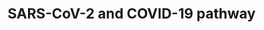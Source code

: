 ---
annotations:
- id: DOID:0080600
  parent: disease by infectious agent
  type: Disease Ontology
  value: COVID-19
- id: DOID:0050117
  parent: disease by infectious agent
  type: Disease Ontology
  value: disease by infectious agent
- id: PW:0000013
  parent: disease pathway
  type: Pathway Ontology
  value: disease pathway
authors:
- Egonw
- L Dupuis
- Evelo
- AlexanderPico
- MaintBot
- Fehrhart
- Mkutmon
- Eweitz
- NhungP
citedin:
- link: PMC9326261
  title: Multi-Data Integration Towards a Global Understanding of the Neurological
    Impact of Human Brain Severe Acute Respiratory Syndrome Coronavirus 2 Infection
    (2022)
- link: PMC7820539
  title: 'A protocol for adding knowledge to Wikidata: aligning resources on human
    coronaviruses (2021)'
- link: PMC9627153
  title: 'Characterization of the SARS-CoV-2 co-receptor NRP1 expression profiles
    in healthy people and cancer patients: Implication for susceptibility to COVID-19
    disease and potential therapeutic strategy (2022)'
- link: PMC9087427
  title: 'Social Determinants of Health Factors for Gene–Environment COVID‐19 Research:
    Challenges and Opportunities (2022)'
- link: PMC9519890
  title: 'Tissue-specific pathway activities: A retrospective analysis in COVID-19
    patients (2022)'
communities:
- COVID19
description: 'Collaborative project for curation biological processes involved in
  the COVID-19 disease after SARS-Cov-2 infection. It focuses on experimental evidence
  and plays with improved annotation of complexes and with the Evidence and Conclusion
  Ontology. The complexes link to EBI''s Complex Portal, resulting from a collaboration
  with that database at the recent online ELIXIR biohackathon. Editing this pathway
  is (at this moment) coordinated via the wikipathways.slack.com #sarscov2 channel.
  Additionally, please feel free to add suggestions to the discussion page (see the
  tab at the top of this page). The large viral Spike protein (S or surface glycoprotein)
  forms trimers. It interacts with the host''s ACE2 receptor to establish binding
  (Hoffmann et al 2020). There are suggestions for more than one cell entry mechanism,
  with the evidence for ACE2/TMPRSS2 entry being most clear now. Lack of expression
  of TMPRSS2 may explain age differences in COVID19 severity. In this mechanism, to
  enter the virus needs to be primed by the host protease TMPRSS2 that splits the
  Spike protein into 2 peptides S1 and S2. S1 contains the ACE2 receptor binding site,
  S2 binds to the host cell membrane which leads to membrane fusion, the start of
  the uptake process. The ACE2 receptor interaction was also suggested as the start
  of specific lung-damaging effects. Other human genes that may be involved in alternative
  cell uptake mechanisms include CTSL and SLC6A19.'
last-edited: 2025-09-17
ndex: cee0461a-8b6e-11eb-9e72-0ac135e8bacf
organisms:
- Homo sapiens
redirect_from:
- /index.php/Pathway:WP4846__PR46
- /instance/WP4846__PR46
- /instance/WP4846__PR46_r20250822102002
revision: r20250822102002
schema-jsonld:
- '@context': https://schema.org/
  '@id': https://wikipathways.github.io/pathways/WP4846__PR46.html
  '@type': Dataset
  creator:
    '@type': Organization
    name: WikiPathways
  description: 'Collaborative project for curation biological processes involved in
    the COVID-19 disease after SARS-Cov-2 infection. It focuses on experimental evidence
    and plays with improved annotation of complexes and with the Evidence and Conclusion
    Ontology. The complexes link to EBI''s Complex Portal, resulting from a collaboration
    with that database at the recent online ELIXIR biohackathon. Editing this pathway
    is (at this moment) coordinated via the wikipathways.slack.com #sarscov2 channel.
    Additionally, please feel free to add suggestions to the discussion page (see
    the tab at the top of this page). The large viral Spike protein (S or surface
    glycoprotein) forms trimers. It interacts with the host''s ACE2 receptor to establish
    binding (Hoffmann et al 2020). There are suggestions for more than one cell entry
    mechanism, with the evidence for ACE2/TMPRSS2 entry being most clear now. Lack
    of expression of TMPRSS2 may explain age differences in COVID19 severity. In this
    mechanism, to enter the virus needs to be primed by the host protease TMPRSS2
    that splits the Spike protein into 2 peptides S1 and S2. S1 contains the ACE2
    receptor binding site, S2 binds to the host cell membrane which leads to membrane
    fusion, the start of the uptake process. The ACE2 receptor interaction was also
    suggested as the start of specific lung-damaging effects. Other human genes that
    may be involved in alternative cell uptake mechanisms include CTSL and SLC6A19.'
  keywords:
  - 25HC
  - 3CL-PRO
  - ACAT
  - ACE2
  - CTSL
  - E
  - ExoN
  - FURIN
  - HDL
  - M
  - N
  - NRP1
  - ORF10
  - ORF3a
  - ORF6
  - ORF7a
  - ORF7b
  - ORF8
  - PL2-PRO
  - S
  - 'S2 '
  - SARS-CoV-2proteins
  - SCARB1
  - SLC6A19
  - TLR7
  - TMPRSS2
  - TMPRSS4
  - cholesterol
  - envelopeprotein
  - heparan sulfate
  - membraneglycoprotein
  - nsp1
  - nsp10
  - nsp12
  - nsp13
  - nsp15
  - nsp16
  - nsp2
  - nsp4
  - nsp5
  - nsp6
  - nsp7
  - nsp8
  - nsp9
  - nucleocapsidphosphoprotein
  - orf1
  - orf10
  - orf14
  - orf1a
  - orf1ab
  - orf3a
  - orf6
  - orf7a
  - orf7b
  - orf8
  - sphingosine
  - surfaceglycoprotein
  license: CC0
  name: SARS-CoV-2 and COVID-19 pathway
seo: CreativeWork
title: SARS-CoV-2 and COVID-19 pathway
wpid: WP4846__PR46
---